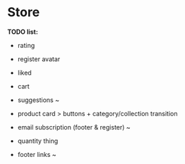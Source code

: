 # Store

<b>TODO list:</b>

-  rating

-  register avatar

-  liked

-  cart

-  suggestions ~

-  product card > buttons + category/collection transition

-  email subscription (footer & register) ~

-  quantity thing

-  footer links ~
